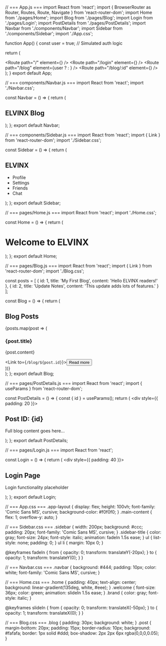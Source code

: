 // === App.js ===
import React from 'react';
import { BrowserRouter as Router, Routes, Route, Navigate } from 'react-router-dom';
import Home from './pages/Home';
import Blog from './pages/Blog';
import Login from './pages/Login';
import PostDetails from './pages/PostDetails';
import Navbar from './components/Navbar';
import Sidebar from './components/Sidebar';
import './App.css';

function App() {
  const user = true; // Simulated auth logic

  return (
    <Router>
      <div className="app-layout">
        <Sidebar />
        <div className="main-content">
          <Navbar />
          <Routes>
            <Route path="/" element={<Home />} />
            <Route path="/login" element={<Login />} />
            <Route path="/blog" element={user ? <Blog /> : <Navigate to="/login" />} />
            <Route path="/blog/:id" element={<PostDetails />} />
          </Routes>
        </div>
      </div>
    </Router>
  );
}
export default App;

// === components/Navbar.js ===
import React from 'react';
import './Navbar.css';

const Navbar = () => {
  return (
    <nav className="navbar">
      <h1>ELVINX Blog</h1>
    </nav>
  );
};
export default Navbar;

// === components/Sidebar.js ===
import React from 'react';
import { Link } from 'react-router-dom';
import './Sidebar.css';

const Sidebar = () => {
  return (
    <aside className="sidebar">
      <h2 className="sidebar-title">ELVINX</h2>
      <ul>
        <li><Link to="/profile">Profile</Link></li>
        <li><Link to="/settings">Settings</Link></li>
        <li><Link to="/friends">Friends</Link></li>
        <li><Link to="/chat">Chat</Link></li>
      </ul>
    </aside>
  );
};
export default Sidebar;

// === pages/Home.js ===
import React from 'react';
import './Home.css';

const Home = () => {
  return (
    <div className="home">
      <h1 className="welcome">Welcome to <span className="brand">ELVINX</span></h1>
    </div>
  );
};
export default Home;

// === pages/Blog.js ===
import React from 'react';
import { Link } from 'react-router-dom';
import './Blog.css';

const posts = [
  { id: 1, title: 'My First Blog', content: 'Hello ELVINX readers!' },
  { id: 2, title: 'Update Notes', content: 'This update adds lots of features.' }
];

const Blog = () => {
  return (
    <div className="blog">
      <h2>Blog Posts</h2>
      {posts.map(post => (
        <div className="post" key={post.id}>
          <h3>{post.title}</h3>
          <p>{post.content}</p>
          <Link to={`/blog/${post.id}`}><button>Read more</button></Link>
        </div>
      ))}
    </div>
  );
};
export default Blog;

// === pages/PostDetails.js ===
import React from 'react';
import { useParams } from 'react-router-dom';

const PostDetails = () => {
  const { id } = useParams();
  return (
    <div style={{ padding: 20 }}>
      <h2>Post ID: {id}</h2>
      <p>Full blog content goes here...</p>
    </div>
  );
};
export default PostDetails;

// === pages/Login.js ===
import React from 'react';

const Login = () => {
  return (
    <div style={{ padding: 40 }}>
      <h2>Login Page</h2>
      <p>Login functionality placeholder</p>
    </div>
  );
};
export default Login;

// === App.css ===
.app-layout {
  display: flex;
  height: 100vh;
  font-family: 'Comic Sans MS', cursive;
  background-color: #f0f0f0;
}
.main-content {
  flex: 1;
  overflow-y: auto;
}

// === Sidebar.css ===
.sidebar {
  width: 200px;
  background: #ccc;
  padding: 20px;
  font-family: 'Comic Sans MS', cursive;
}
.sidebar-title {
  color: gray;
  font-size: 24px;
  font-style: italic;
  animation: fadeIn 1.5s ease;
}
ul {
  list-style: none;
  padding: 0;
}
ul li {
  margin: 10px 0;
}

@keyframes fadeIn {
  from { opacity: 0; transform: translateY(-20px); }
  to { opacity: 1; transform: translateY(0); }
}

// === Navbar.css ===
.navbar {
  background: #444;
  padding: 10px;
  color: white;
  font-family: 'Comic Sans MS', cursive;
}

// === Home.css ===
.home {
  padding: 40px;
  text-align: center;
  background: linear-gradient(135deg, white, #eee);
}
.welcome {
  font-size: 36px;
  color: green;
  animation: slideIn 1.5s ease;
}
.brand {
  color: gray;
  font-style: italic;
}

@keyframes slideIn {
  from { opacity: 0; transform: translateX(-50px); }
  to { opacity: 1; transform: translateX(0); }
}

// === Blog.css ===
.blog {
  padding: 30px;
  background: white;
}
.post {
  margin-bottom: 20px;
  padding: 15px;
  border-radius: 10px;
  background: #fafafa;
  border: 1px solid #ddd;
  box-shadow: 2px 2px 6px rgba(0,0,0,0.05);
}

